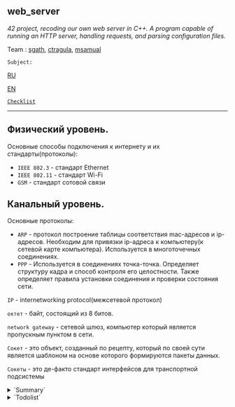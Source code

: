 web_server
---
*42 project, recoding our own web server in C++. A program capable of running an HTTP server, handling requests, and parsing configuration files.*

Team : [sgath](https://github.com/yukovalski), [ctragula](https://github.com/web-sonic), [msamual](https://github.com/msamual)

`Subject:`

[RU](https://github.com/yukovalski/web_serv/blob/main/.doc/ru.subject.md)

[EN](https://github.com/yukovalski/web_serv/blob/main/.doc/en.subject.pdf)

[`Checklist`](https://github.com/yukovalski/web_serv/blob/main/.doc/webserver_check_list.pdf)

---

## Физический уровень.

Основные способы подключения к интернету и их стандарты(протоколы):
- `IEEE 802.3` - стандарт Ethernet
- `IEEE 802.11` - стандарт Wi-Fi
- `GSM` - стандарт сотовой связи
  
## Канальный уровень.
Основные протоколы:
- `ARP` - протокол построение таблицы соответствия mac-адресов и ip-адресов. Необходим для привязки ip-адреса к компьютеру(к сетевой карте компьютера). Используется в многоточечных соединениях.
- `PPP` - Используется в соединениях точка-точка. Определяет структуру кадра и способ контроля его целостности. Также определяет правила установки соединения и проверки состояния сети.
  
 `IP` - internetworking protocol(межсетевой протокол)
  
 `октет` - байт, состоящий из 8 битов.
 
 `network gateway` - сетевой шлюз, компьютер который является пропускным пунктом в сети.
  
 `Сокет` - это объект, созданный по рецепту, который по своей сути является шаблоном на основе которого формируются пакеты данных.
  
 `Сокеты` - это де-факто стандарт интерфейсов для транспортной подсистемы
 

<details>
<summary>
`Summary`
</summary>

[`Интерфейс сокетов | Курс "Компьютерные сети". Созыкин`](https://www.youtube.com/watch?v=_vAjHdh92YU)

[`Web сокеты | Компьютерные сети. Продвинутые темы. Созыкин`](https://www.youtube.com/watch?v=TxVriqBkqbM)

[`Изучение С++. Часть 1. Уроки С++`](https://www.youtube.com/watch?v=A4y97MTqO6c)

[`Изучение С++. Часть 2. Уроки С++`](https://www.youtube.com/watch?v=zsyXZLJQ_Dg)

[`C++ Web Server from Scratch | Part 1: Creating a Socket Object`](https://www.youtube.com/watch?v=YwHErWJIh6Y)

---

[` SSL Programming Tutorial`](https://support.hpe.com/hpesc/public/docDisplay?docId=emr_na-c04622320) .................................59

[`HTTP учебник`](https://developer.mozilla.org/ru/docs/Web/HTTP )

[`select / poll / epoll: практическая разница`](https://habr.com/ru/company/infopulse/blog/415259/)

[`Mongoose - easy to use web server`](https://code.google.com/archive/p/mongoose/)

[`Веб-сервер на C++ и сокетах`](https://code-live.ru/post/cpp-http-server-over-sockets/)

[`WebServer как тестовое задание`](https://habr.com/ru/post/152345/)

[`+ forum`](http://rsdn.org/forum/job/4795893.flat)

[`HTTP Server: Everything you need to know to Build a simple HTTP server from scratch`](https://medium.com/from-the-scratch/http-server-what-do-you-need-to-know-to-build-a-simple-http-server-from-scratch-d1ef8945e4fa)

[`Hypertext Transfer Protocol -- HTTP/1.1`](https://www.ietf.org/rfc/rfc2616.txt)


RFC:
[7230](https://efim360.ru/rfc-7230-protokol-peredachi-giperteksta-http-1-1-sintaksis-soobshheniya-i-marshrutizacziya/)	
[7231]()	
[7232]()
[7233]()
[7234]()
[7235]()

---

https://adrienblanc.com/projects/42/webserv

http://dwise1.net/pgm/sockets/blocking.html




 </details>

<details>
<summary>
`Todolist`
</summary>
[ ] Создать сокет

[ ] Привязать сокет к сетевому интерфейсу

[ ] Прослушивать сокет, привязанный к определенному сетевому интерфейсу

[ ] Принимать входящие соединения

[ ] Реагировать на события происходящие на сокетах
  



